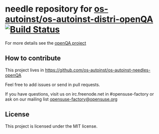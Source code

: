 needle repository for [os-autoinst/os-autoinst-distri-openQA](https://github.com/os-autoinst/os-autoinst-distri-openQA)
[![Build Status](https://travis-ci.org/os-autoinst/os-autoinst-needles-openQA.svg?branch=master)](https://travis-ci.org/os-autoinst/os-autoinst-needles-openQA)
=======================================================================================================================

For more details see the [openQA project](http://os-autoinst.github.io/openQA/)


## How to contribute

This project lives in https://github.com/os-autoinst/os-autoinst-needles-openQA

Feel free to add issues or send in pull requests.

If you have questions, visit us on irc.freenode.net in #opensuse-factory or
ask on our mailing list opensuse-factory@opensuse.org


## License

This project is licensed under the MIT license.
